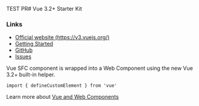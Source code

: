 TEST PR# Vue 3.2+ Starter Kit

### Links

- [Official website (https://v3.vuejs.org/)](https://v3.vuejs.org/)
- [Getting Started](https://v3.vuejs.org/guide/introduction.html)
- [GitHub](https://github.com/vuejs/vue-next)
- [Issues](https://github.com/vuejs/vue-next/issues)

Vue SFC component is wrapped into a Web Component using the new Vue 3.2+ built-in helper.

```
import { defineCustomElement } from 'vue'
```

Learn more about [Vue and Web Components](https://v3.vuejs.org/guide/web-components.html)
